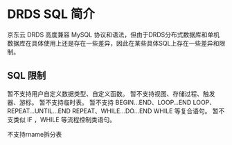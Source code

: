 # DRDS SQL 简介

京东云 DRDS 高度兼容 MySQL 协议和语法，但由于DRDS分布式数据库和单机数据库在具体使用上还是存在一些差异，因此在某些具体SQL上存在一些差异和限制。

## SQL 限制

暂不支持用户自定义数据类型、自定义函数。
暂不支持视图、存储过程、触发器、游标。
暂不支持临时表。
暂不支持 BEGIN…END、LOOP…END LOOP、REPEAT…UNTIL…END REPEAT、WHILE…DO…END WHILE 等复合语句。
暂不支类似 IF ，WHILE 等流程控制类语句。

不支持rname拆分表
